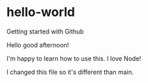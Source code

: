 # hello-world
Getting started with Github

Hello good afternoon!

I'm happy to learn how to use this. I love Node!

I changed this file so it's different than main.
